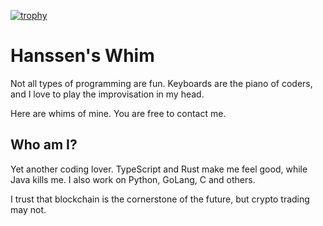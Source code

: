 [![trophy](https://github-profile-trophy.vercel.app/?username=hanssen0&theme=gruvbox&no-bg=true&no-frame=true&rank=-B,-C)](https://github.com/ryo-ma/github-profile-trophy)

# Hanssen's Whim

Not all types of programming are fun. Keyboards are the piano of coders, and I love to play the improvisation in my head.

Here are whims of mine. You are free to contact me.

## Who am I?

Yet another coding lover. TypeScript and Rust make me feel good, while Java kills me. I also work on Python, GoLang, C and others.

I trust that blockchain is the cornerstone of the future, but crypto trading may not.
